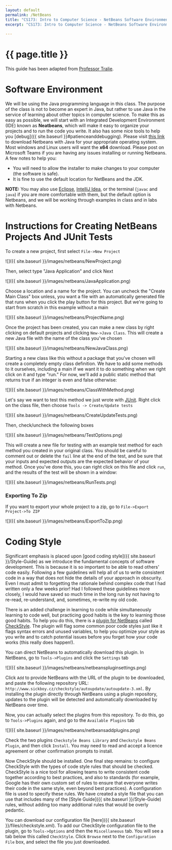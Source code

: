 ```yaml
---
layout: default
permalink: /NetBeans
title: "CS173: Intro to Computer Science - NetBeans Software Environment"
excerpt: "CS173: Intro to Computer Science - NetBeans Software Environment"
    
---
```

# {{ page.title }}

This guide has been adapted from [Professor Tralie](https://www.ursinus.edu/live/profiles/4502-christopher-tralie).

# Software Environment

We will be using the Java programming language in this class. The purpose of the class is not to become an expert in Java, but rather to use Java in the service of learning about other topics in computer science. To make this as easy as possible, we will start with an Integrated Development Environment (IDE) known as **Neatbeans**, which will make it easy to organize your projects and to run the code you write. It also has some nice tools to help you [debug]({{ site.baseurl }}#patienceanddebugging). Please visit [this link](https://www.oracle.com/technetwork/java/javase/downloads/jdk-netbeans-jsp-3413139-esa.html) to download Netbeans with Java for your appropriate operating system. Most windows and Linux users will want the **x64** download. Please post on Microsoft Teams if you are having any issues installing or running Netbeans. A few notes to help you:

-   You will need to allow the installer to make changes to your computer (the software is safe).
-   It is fine to use the default location for NetBeans and the JDK.

**NOTE:** You may also use [Eclipse](https://www.eclipse.org/downloads/packages/release/kepler/sr1/eclipse-ide-java-developers), [IntelliJ Idea](https://www.jetbrains.com/idea/download/), or the terminal (`javac` and `java`) if you are more comfortable with them, but the default option is Netbeans, and we will be working through examples in class and in labs with Netbeans.

# Instructions for Creating NetBeans Projects And JUnit Tests

To create a new project, first select `File->New Project`

![]({{ site.baseurl }}/images/netbeans/NewProject.png)

Then, select type "Java Application" and click Next

![]({{ site.baseurl }}/images/netbeans/JavaApplication.png)

Choose a location and a name for the project. You can uncheck the "Create Main Class" box unless, you want a file with an automatically generated file that runs when you click the play button for this project. But we're going to start from scratch in this example without a main

![]({{ site.baseurl }}/images/netbeans/ProjectName.png)

Once the project has been created, you can make a new class by right clicking on default projects and clicking `New->Java Class`. This will create a new Java file with the name of the class you've chosen

![]({{ site.baseurl }}/images/netbeans/NewJavaClass.png)

Starting a new class like this without a package that you've chosen will create a completely empty class definition. We have to add some methods to it ourselves, including a main if we want it to do something when we right click on it and type "run." For now, we'll add a public static method that returns true if an integer is even and false otherwise:

![]({{ site.baseurl }}/images/netbeans/ClassWithMethod.png)

Let's say we want to test this method we just wrote with [JUnit](https://netbeans.org/kb/docs/java/junit-intro.html). Right click on the class file, then choose `Tools -> Create/Update tests`

![]({{ site.baseurl }}/images/netbeans/CreateUpdateTests.png)

Then, check/uncheck the following boxes

![]({{ site.baseurl }}/images/netbeans/TestOptions.png)

This will create a new file for testing with an example test method for each method you created in your original class. You should be careful to comment out or delete the `fail` line at the end of the test, and be sure that your inputs and expected outputs are the expected behavior of your method. Once you've done this, you can right click on this file and click `run`, and the results of the test will be shown in a window:

![]({{ site.baseurl }}/images/netbeans/RunTests.png)

### Exporting To Zip

If you want to export your whole project to a zip, go to `File->Export Project->To ZIP`

![]({{ site.baseurl }}/images/netbeans/ExportToZip.png)

# Coding Style

Significant emphasis is placed upon [good coding style]({{ site.baseurl }}/Style-Guide) as we introduce the fundamental concepts of software development.  This is because it is so important to be able to read others' code easily.  Following a few guidelines will help all of us to write  consistent code in a way that does not hide the details of your approach in obscurity.  Even I must admit to forgetting the rationale behind complex code that I had written only a few weeks prior!  Had I followed these guidelines more closely, I would have saved so much time in the long run by not having to re-read, re-understand, and, sometimes, re-write my old code.  

There is an added challenge in learning to code while simultaneously learning to code well, but practicing good habits is the key to learning those good habits.  To help you do this, there is a [plugin for NetBeans](http://plugins.netbeans.org/plugin/3413/checkstyle-beans) called [CheckStyle](https://www.sickboy.cz/checkstyle/).  The plugin will flag some common poor code styles just like it flags syntax errors and unused variables, to help you optimize your style as you write and to catch potential issues before you forget how your code works (this really does happen!).

You can direct NetBeans to automatically download this plugin.  In NetBeans, go to `Tools->Plugins` and click the `Settings` tab

![]({{ site.baseurl }}/images/netbeans/netbeanspluginsettings.png)

Click `Add` to provide NetBeans with the URL of the plugin to be downloaded, and paste the following repository URL: `http://www.sickboy.cz/checkstyle/autoupdate/autoupdate-3.xml`.  By installing the plugin directly through NetBeans using a plugin repository, updates to the plugin will be detected and automatically downloaded by NetBeans over time.

Now, you can actually select the plugins from this repository.  To do this, go to `Tools->Plugins` again, and go to the `Available Plugins` tab

![]({{ site.baseurl }}/images/netbeans/netbeansaddplugins.png)

Check the two plugins `Checkstyle Beans Library` and `Checkstyle Beans Plugin`, and then click `Install`.  You may need to read and accept a licence agreement or other confirmation prompts to install.

Now CheckStyle should be installed.  One final step remains: to configure CheckStyle with the types of code style rules that should be checked.  CheckStyle is a nice tool for allowing teams to write consistent code together according to best practices, and also to standards (for example, Google has their own custom set of rules to ensure that everyone writes their code in the same style, even beyond best practices).  A configuration file is used to specify these rules.  We have created a style file that you can use that includes many of the [Style Guide]({{ site.baseurl }}/Style-Guide) rules, without adding too many additional rules that would be overly pedantic.  

You can download our configuration file [here]({{ site.baseurl }}/files/checkstyle.xml).  To add our CheckStyle configuration file to the plugin, go to `Tools->Options` and then the `Miscellaneous` tab.  You will see a tab below this called `CheckStyle`.  Click `Browse` next to the `Configuration File` box, and select the file you just downloaded.